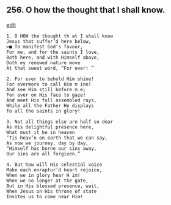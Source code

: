 
## 256.  O how the thought that I shall know.
[edit](https://docs.google.com/document/d/1mjipXAC6q4yRwwMG2cJBgxwfTBYfUKf8/edit?mode=html)



    1. O HOW the thought th at I shall know 
    Jesus that suffer’d here below,
    >■ To manifest God’s favour,
    For me, and for the saints I love, 
    Both here, and with Himself above, 
    Doth my renewed nature move 
    At that sweet word, “For ever! ”

    2. For ever to behold Him shine!
    For evermore to call Him m ine!
    And see Him still before m e;
    For ever on His face to gaze!
    And meet His full assembled rays, 
    While all the Father He displays 
    To all the saints in glory!

    3. Not all things else are half so dear 
    As His delightful presence here,
    What must it be in heaven
    ’Tis heav’n on earth that we can say, 
    As now we journey, day by day,
    “Himself has borne our sins away, 
    Our sins are all forgiven.”

    4. But how will His celestial voice 
    Make each enraptur’d heart rejoice, 
    When we in glory hear H im!
    When we no longer at the gate,
    But in His blessed presence, wait, 
    When Jesus on His throne of state 
    Invites us to come near Him!
